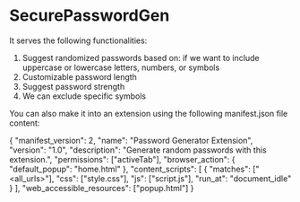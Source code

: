 ﻿# SecurePasswordGen

It serves the following functionalities:
1) Suggest randomized passwords based on: if we want to include uppercase or lowercase letters, numbers, or symbols
2) Customizable password length
3) Suggest password strength
4) We can exclude specific symbols


You can also make it into an extension using the following manifest.json file content:

{
    "manifest_version": 2,
    "name": "Password Generator Extension",
    "version": "1.0",
    "description": "Generate random passwords with this extension.",
    "permissions": ["activeTab"],
    "browser_action": {
      "default_popup": "home.html"
    },
    "content_scripts": [
      {
        "matches": ["<all_urls>"],
        "css": ["style.css"],
        "js": ["script.js"],
        "run_at": "document_idle"
      }
    ],
    "web_accessible_resources": ["popup.html"]
  }
  
